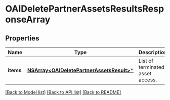 # OAIDeletePartnerAssetsResultsResponseArray

## Properties
Name | Type | Description | Notes
------------ | ------------- | ------------- | -------------
**items** | [**NSArray&lt;OAIDeletePartnerAssetsResult&gt;***](OAIDeletePartnerAssetsResult.md) | List of terminated asset access. | [optional] 

[[Back to Model list]](../README.md#documentation-for-models) [[Back to API list]](../README.md#documentation-for-api-endpoints) [[Back to README]](../README.md)


